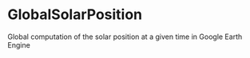 # GlobalSolarPosition
Global computation of the solar position at a given time in Google Earth Engine
